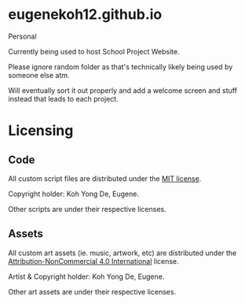 # eugenekoh12.github.io
Personal

Currently being used to host School Project Website.

Please ignore random folder as that's technically likely being used by someone else atm.

Will eventually sort it out properly and add a welcome screen and stuff instead that leads to each project.

# Licensing

## Code

All custom script files are distributed under the [MIT license](LICENSE.md).

Copyright holder: Koh Yong De, Eugene.

Other scripts are under their respective licenses.

## Assets

All custom art assets (ie. music, artwork, etc) are distributed under the [Attribution-NonCommercial 4.0 International](https://creativecommons.org/licenses/by-nc/4.0/) license.

Artist & Copyright holder: Koh Yong De, Eugene.

Other art assets are under their respective licenses.
